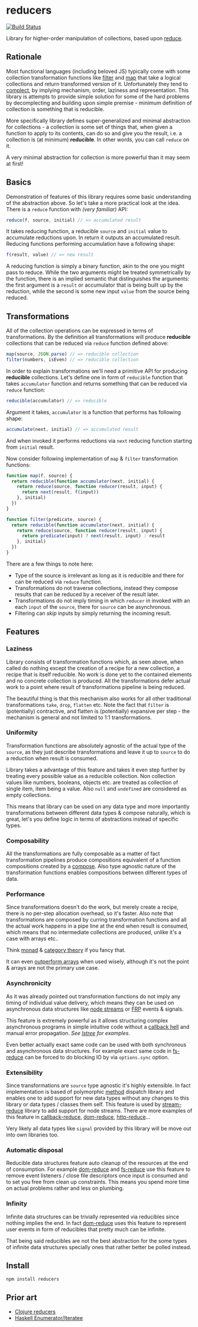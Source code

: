 # reducers

[![Build Status](https://secure.travis-ci.org/Gozala/reducers.png)](http://travis-ci.org/Gozala/reducers)

Library for higher-order manipulation of collections, based upon [reduce][].

## Rationale

Most functional languages (including beloved JS) typically come with some
collection transformation functions like [filter][] and [map][] that take a
logical collections and return transformed version of it. Unfortunately they
tend to [complect][], by implying mechanism, order, laziness and
representation. This library is attempts to provide simple solution for some of
the hard problems by decomplecting and building upon simple premise -
minimum definition of collection is something that is reducible.

More specifically library defines super-generalized and minimal abstraction for
collections - a collection is some set of things that, when given a function to
apply to its contents, can do so and give you the result, i.e. a collection is
(at minimum) **reducible**. In other words, you can call `reduce` on it.

A very minimal abstraction for collection is more powerful than it may seem at
first!

## Basics

Demonstration of features of this library requires some basic understanding of
the abstraction above. So let's take a more practical look at the idea. There
is a `reduce` function with *(very familiar)* API:

```js
reduce(f, source, initial) // => accumulated result
```

It takes reducing function, a reducible `source` and `initial` value to
accumulate reductions upon. In return it outputs an accumulated result.
Reducing functions performing accumulation have a following shape:

```js
f(result, value) // => new result
```

A reducing function is simply a binary function, akin to the one you might pass
to reduce. While the two arguments might be treated symmetrically by the
function, there is an implied semantic that distinguishes the arguments:
the first argument is a `result` or accumulator that is being built up by the
reduction, while the second is some new input `value` from the source being
reduced.

## Transformations

All of the collection operations can be expressed in terms of transformations.
By the definition all transformations will produce **reducible** collections
that can be reduced via `reduce` function defined above:

```js
map(source, JSON.parse) // => reducible collection
filter(numbers, isEven) // => reducible collection
```

In order to explain transformations we'll need a primitive API for producing
**reducible** collections. Let's define one in form of `reducible` function
that takes `accumulator` function and returns something that can be reduced
via `reduce` function:


```js
reducible(accumulator) // => reducible
```

Argument it takes, `accumulator` is a function that performs has following shape:

```js
accumulate(next, initial) // => accumulated result
```

And when invoked it performs reductions via `next` reducing function starting
from `initial` result.


Now consider following implementation of `map` & `filter` transformation
functions:

```js
function map(f, source) {
  return reducible(function accumulator(next, initial) {
    return reduce(source, function reducer(result, input) {
      return next(result, f(input))
    }, initial)
  })
}

function filter(predicate, source) {
  return reducible(function accumulator(next, initial) {
    return reduce(source, function reducer(result, input) {
      return predicate(input) ? next(result, input) : result
    }, initial)
  })
}
```

There are a few things to note here:

  - Type of the source is irrelevant as long as it is reducible and there for
    can be reduced via `reduce` function.
  - Transformations do not traverse collections, instead they compose results
    that can be reduced by a receiver of the result later.
  - Transformations do not imply timing in which `reducer` in invoked with an
    each `input` of the `source`, there for `source` can be asynchronous.
  - Filtering can *skip* inputs by simply returning the incoming result.


## Features

### Laziness

Library consists of transformation functions which, as seen above, when called
do nothing except the creation of a recipe for a new collection, a recipe that
is itself reducible. No work is done yet to the contained elements and no
concrete collection is produced. All the transformations defer actual work
to a point where result of transformations pipeline is being reduced.

The beautiful thing is that this mechanism also works for all other traditional
transformations `take`, `drop`, `flatten` etc. Note the fact that `filter` is
(potentially) contractive, and flatten is (potentially) expansive per step -
the mechanism is general and not limited to 1:1 transformations.

### Uniformity

Transformation functions are absolutely agnostic of the actual type of the
`source`, as they just describe transformations and leave it up to `source`
to do a reduction when result is consumed.

Library takes a advantage of this feature and takes it even step further by
treating every possible value as a reducible collection. Non collection values
like numbers, booleans, objects etc. are treated as collection of single item,
item being a value. Also `null` and `undefined` are considered as empty
collections.

This means that library can be used on any data type and more importantly
transformations between different data types & compose naturally, which is
great, let's you define logic in terms of abstractions instead of specific
types.

### Composability

All the transformations are fully composable as a matter of fact transformation
pipelines produce compositions equivalent of a function compositions created by
a [compose][]. Also type agnostic nature of the transformation functions enables
compositions between different types of data.

### Performance

Since transformations doesn't do the work, but merely create a recipe, there is
no per-step allocation overhead, so it's faster. Also note that transformations
are composed by curring transformation functions and all the actual work happens
in a pipe line at the end when result is consumed, which means that no
intermediate collections are produced, unlike it's a case with arrays etc..

Think [monad][] & [category theory][] if you fancy that.

It can even [outperform arrays][benchmarks] when used wisely, although it's not
the point & arrays are not the primary use case.

### Asynchronicity

As it was already pointed out transformation functions do not imply any timing
of individual value delivery, which means they can be used on asynchronous
data structures like [node streams][stream-reduce] or [FRP][] events & signals.

This feature is extremely powerful as it allows structuring complex asynchronous
programs in simple intuitive code without a [callback hell][] and manual error
propagation. _See [lstree][] for examples_.

Even better actually exact same code can be used with both synchronous and
asynchronous data structures. For example exact same code in [fs-reduce][]
can be forced to do blocking IO by via `options.sync` option.

### Extensibility

Since transformations are `source` type agnostic it's highly extensible. In
fact implementation is based of polymorphic [method][] dispatch library and
enables one to add support for new data types without any changes to this
library or data types / classes them self. This feature is used by
[stream-reduce][] library to add support for node streams. There are more
examples of this feature in [callback-reduce][], [dom-reduce][],
[http-reduce][]...

Very likely all data types like `signal` provided by this library will be move
out into own libraries too.

### Automatic disposal

Reducible data structures feature auto cleanup of the resources at the end of
consumption. For example [dom-reduce][] and [fs-reduce][] use this feature to
remove event listeners / close file descriptors once input is consumed and to
set you free from clean up constraints. This means you spend more time on
actual problems rather and less on plumbing.

### Infinity

Infinite data structures can be trivially represented via reducibles since
nothing implies the end. In fact [dom-reduce][] uses this feature to represent
user events in form of reducibles that pretty much can be infinite.

That being said reducibles are not the best abstraction for the some types of
infinite data structures specially ones that rather better be polled instead.

## Install

    npm install reducers

## Prior art

- [Clojure reducers][]
- [Haskell Enumerator/Iteratee][]

[Clojure reducers]:http://clojure.com/blog/2012/05/15/anatomy-of-reducer.html
[Haskell Enumerator/Iteratee]:http://www.haskell.org/haskellwiki/Enumerator_and_iteratee

[reduce]:http://en.wikipedia.org/wiki/Reduce_%28higher-order_function%29
[map reduce]:http://en.wikipedia.org/wiki/MapReduce
[map]:https://developer.mozilla.org/en-US/docs/JavaScript/Reference/Global_Objects/Array/map
[filter]:https://developer.mozilla.org/en-US/docs/JavaScript/Reference/Global_Objects/Array/filter
[Uniformity]:http://en.wikipedia.org/wiki/Uniformity_%28complexity%29#Uniformity
[complect]:http://www.infoq.com/presentations/Simple-Made-Easy
[compose]:http://underscorejs.org/#compose
[monad]:http://en.wikipedia.org/wiki/Monad_%28category_theory%29
[Category theory]:http://en.wikipedia.org/wiki/Category_theory]
[benchmarks]:http://jsperf.com/reducibles/4
[stream-reduce]:https://github.com/Gozala/stream-reduce
[FRP]:http://en.wikipedia.org/wiki/Functional_reactive_programming
[method]:https://github.com/Gozala/method
[callback-reduce]:https://github.com/Gozala/callback-reduce
[dom-reduce]:https://github.com/Gozala/dom-reduce
[http-reduce]:https://github.com/Gozala/http-reduce
[callback hell]:http://callbackhell.com/
[fs-reduce]:https://github.com/Gozala/fs-reduce
[lstree]:https://github.com/Gozala/callback-reduce
